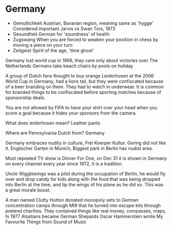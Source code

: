 # Germany

* Gemutlichkeit
Austrian, Bavarian region, meaning same as 'hygge' 
Considered important
Jarvis vs Swan Tors, 1973
* Gesundheit
German for 'soundness' of health
* Zugswang
When you are forced to weaken your position in chess by moving a piece on your turn
* Zeitgeist
Spirit of the age, 'time ghost'

Germany lost world cup in 1966, they care only about victories over The Netherlands
Germans take beach chairs by pools on holiday

A group of Dutch fans thought to buy orange Leiderhosen at the 2006 World Cup in Germany, had a lions tail, but they were confiscated because of a beer branding on them. They had to watch in underwear.
It is common for branded things to be confiscated before sporting matches because of sponsorship deals.

You are not allowed by FIFA to have your shirt over your head when you score a goal because it hides your sponsors from the camera.

What does leiderhosen mean? Leather pants

Where are Pennsylvania Dutch from?
Germany

Germany embraces nudity in culture, Frei Koerper Kultur. Goring did not like it.
Englischer Garten in Munich, Biggest park in Berlin has nudist area.

Most repeated TV show is Dinner For One, on Dec 31 it is shown in Germany on every channel every year since 1972, it is a tradition.

Uncle Wigglewings was a pilot during the occupation of Berlin, he would fly over and drop candy for kids along with the food that was being dropped into Berlin at the time, and tip the wings of his plane as he did so. This was a great morale boost. 

A man named Clutty Hutton donated monopoly sets to German concentration camps through MI9 that he turned into escape kits through pretend charities. They contained things like real money, compasses, maps, 
 In 1977 Alsatians became German Shepards
 Oscar Hammerstein wrote My Favourite Things from Sound of Music